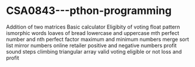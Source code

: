# CSA0843---pthon-programming
Addition of two matrices
Basic calculator
Eligibity of voting
float pattern
ismorphic words
loaves of bread
lowercase and uppercase
mth perfect number and nth perfect factor
maximum and minimum numbers
merge sort list
mirror
numbers
online retailer
positive and negative numbers
profit
sound
steps climbing
triangular array
valid
voting eligible or not
loss and profit
